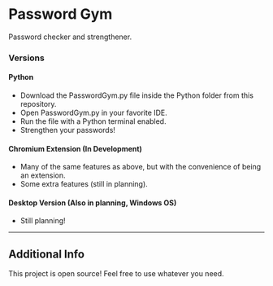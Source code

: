 
# Password Gym

Password checker and strengthener.


### Versions
#### Python
* Download the PasswordGym.py file inside the Python folder from this repository.
* Open PasswordGym.py in your favorite IDE.
* Run the file with a Python terminal enabled.
* Strengthen your passwords!

#### Chromium Extension (In Development)
* Many of the same features as above, but with the convenience of being an extension.
* Some extra features (still in planning).

#### Desktop Version (Also in planning, Windows OS)
* Still planning!

---

## Additional Info
This project is open source! Feel free to use whatever you need.


